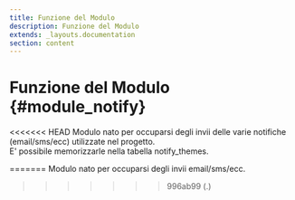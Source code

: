 ```yaml
---
title: Funzione del Modulo
description: Funzione del Modulo
extends: _layouts.documentation
section: content
---
```


# Funzione del Modulo {#module_notify}

<<<<<<< HEAD
Modulo nato per occuparsi degli invii delle varie notifiche (email/sms/ecc) utilizzate nel progetto.  
E' possibile memorizzarle nella tabella notify_themes.  

=======
Modulo nato per occuparsi degli invii email/sms/ecc.
>>>>>>> 996ab99 (.)
